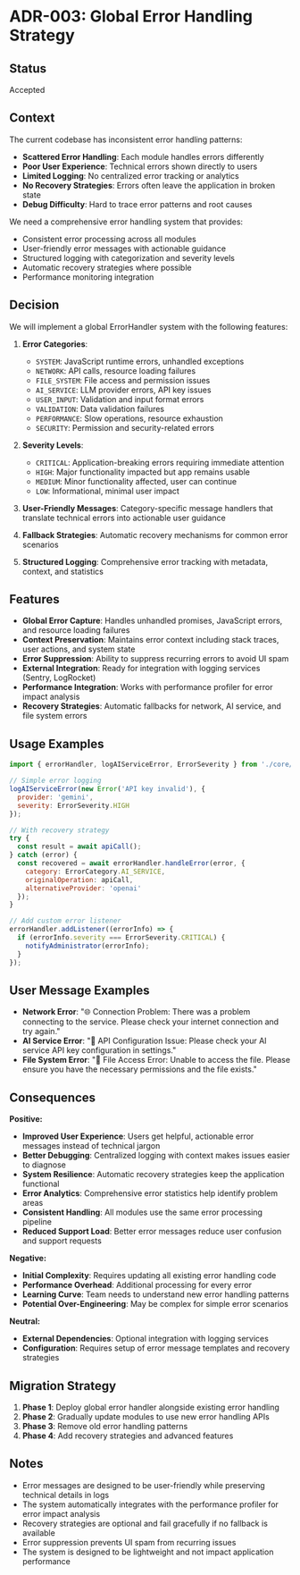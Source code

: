 # ADR-003: Global Error Handling Strategy

## Status
Accepted

## Context
The current codebase has inconsistent error handling patterns:

- **Scattered Error Handling**: Each module handles errors differently
- **Poor User Experience**: Technical errors shown directly to users
- **Limited Logging**: No centralized error tracking or analytics
- **No Recovery Strategies**: Errors often leave the application in broken state
- **Debug Difficulty**: Hard to trace error patterns and root causes

We need a comprehensive error handling system that provides:
- Consistent error processing across all modules
- User-friendly error messages with actionable guidance
- Structured logging with categorization and severity levels
- Automatic recovery strategies where possible
- Performance monitoring integration

## Decision
We will implement a global ErrorHandler system with the following features:

1. **Error Categories**:
   - `SYSTEM`: JavaScript runtime errors, unhandled exceptions
   - `NETWORK`: API calls, resource loading failures
   - `FILE_SYSTEM`: File access and permission issues
   - `AI_SERVICE`: LLM provider errors, API key issues
   - `USER_INPUT`: Validation and input format errors
   - `VALIDATION`: Data validation failures
   - `PERFORMANCE`: Slow operations, resource exhaustion
   - `SECURITY`: Permission and security-related errors

2. **Severity Levels**:
   - `CRITICAL`: Application-breaking errors requiring immediate attention
   - `HIGH`: Major functionality impacted but app remains usable
   - `MEDIUM`: Minor functionality affected, user can continue
   - `LOW`: Informational, minimal user impact

3. **User-Friendly Messages**: Category-specific message handlers that translate technical errors into actionable user guidance

4. **Fallback Strategies**: Automatic recovery mechanisms for common error scenarios

5. **Structured Logging**: Comprehensive error tracking with metadata, context, and statistics

## Features
- **Global Error Capture**: Handles unhandled promises, JavaScript errors, and resource loading failures
- **Context Preservation**: Maintains error context including stack traces, user actions, and system state
- **Error Suppression**: Ability to suppress recurring errors to avoid UI spam
- **External Integration**: Ready for integration with logging services (Sentry, LogRocket)
- **Performance Integration**: Works with performance profiler for error impact analysis
- **Recovery Strategies**: Automatic fallbacks for network, AI service, and file system errors

## Usage Examples
```javascript
import { errorHandler, logAIServiceError, ErrorSeverity } from './core/error_handler.js';

// Simple error logging
logAIServiceError(new Error('API key invalid'), {
  provider: 'gemini',
  severity: ErrorSeverity.HIGH
});

// With recovery strategy
try {
  const result = await apiCall();
} catch (error) {
  const recovered = await errorHandler.handleError(error, {
    category: ErrorCategory.AI_SERVICE,
    originalOperation: apiCall,
    alternativeProvider: 'openai'
  });
}

// Add custom error listener
errorHandler.addListener((errorInfo) => {
  if (errorInfo.severity === ErrorSeverity.CRITICAL) {
    notifyAdministrator(errorInfo);
  }
});
```

## User Message Examples
- **Network Error**: "🌐 Connection Problem: There was a problem connecting to the service. Please check your internet connection and try again."
- **AI Service Error**: "🔑 API Configuration Issue: Please check your AI service API key configuration in settings."
- **File System Error**: "📁 File Access Error: Unable to access the file. Please ensure you have the necessary permissions and the file exists."

## Consequences
**Positive:**
- **Improved User Experience**: Users get helpful, actionable error messages instead of technical jargon
- **Better Debugging**: Centralized logging with context makes issues easier to diagnose
- **System Resilience**: Automatic recovery strategies keep the application functional
- **Error Analytics**: Comprehensive error statistics help identify problem areas
- **Consistent Handling**: All modules use the same error processing pipeline
- **Reduced Support Load**: Better error messages reduce user confusion and support requests

**Negative:**
- **Initial Complexity**: Requires updating all existing error handling code
- **Performance Overhead**: Additional processing for every error
- **Learning Curve**: Team needs to understand new error handling patterns
- **Potential Over-Engineering**: May be complex for simple error scenarios

**Neutral:**
- **External Dependencies**: Optional integration with logging services
- **Configuration**: Requires setup of error message templates and recovery strategies

## Migration Strategy
1. **Phase 1**: Deploy global error handler alongside existing error handling
2. **Phase 2**: Gradually update modules to use new error handling APIs
3. **Phase 3**: Remove old error handling patterns
4. **Phase 4**: Add recovery strategies and advanced features

## Notes
- Error messages are designed to be user-friendly while preserving technical details in logs
- The system automatically integrates with the performance profiler for error impact analysis
- Recovery strategies are optional and fail gracefully if no fallback is available
- Error suppression prevents UI spam from recurring issues
- The system is designed to be lightweight and not impact application performance